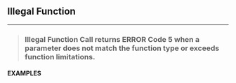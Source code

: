 ## Illegal Function
---
<blockquote>

### Illegal Function Call returns ERROR Code 5 when a parameter does not match the function type or exceeds function limitations.

</blockquote>

#### EXAMPLES

<blockquote>


</blockquote>
